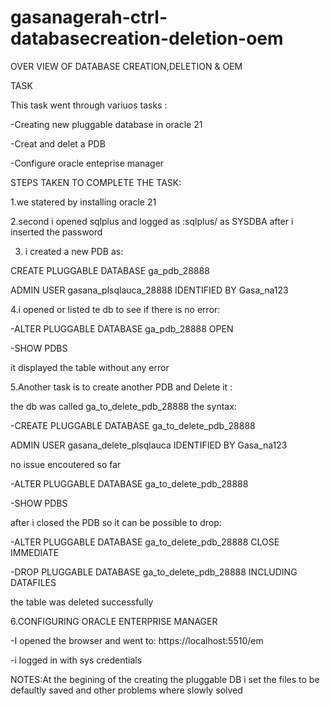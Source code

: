 # gasanagerah-ctrl-databasecreation-deletion-oem

OVER VIEW OF DATABASE CREATION,DELETION & OEM

TASK

This task went through variuos tasks :

 -Creating new pluggable database in oracle 21
 
 -Creat and delet a PDB
 
 -Configure oracle enteprise manager 

STEPS TAKEN TO COMPLETE THE TASK:

1.we statered by installing oracle 21 

2.second i opened sqlplus and logged as :sqlplus/ as SYSDBA after i inserted the password

3. i created a new PDB as:

CREATE PLUGGABLE DATABASE ga_pdb_28888

ADMIN USER gasana_plsqlauca_28888 IDENTIFIED BY Gasa_na123

4.i opened or listed te db to see if there is no error:

-ALTER PLUGGABLE DATABASE ga_pdb_28888 OPEN

-SHOW PDBS

it displayed the table without any error

5.Another task is to create another PDB and Delete it :

the db was called ga_to_delete_pdb_28888 the syntax:

-CREATE PLUGGABLE DATABASE ga_to_delete_pdb_28888

ADMIN USER gasana_delete_plsqlauca IDENTIFIED  BY Gasa_na123

no issue encoutered so far

-ALTER PLUGGABLE DATABASE ga_to_delete_pdb_28888

-SHOW PDBS

after i closed the PDB so it can be possible to drop:

-ALTER PLUGGABLE DATABASE ga_to_delete_pdb_28888 CLOSE IMMEDIATE

-DROP PLUGGABLE DATABASE ga_to_delete_pdb_28888 INCLUDING DATAFILES

the table was deleted  successfully

6.CONFIGURING ORACLE ENTERPRISE MANAGER

-I opened the browser and went to: https://localhost:5510/em

-i logged in with sys credentials 

NOTES:At the begining of the creating the pluggable DB i set the files to be defaultly saved 
and other problems where slowly solved


 


